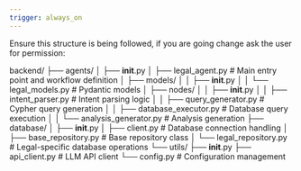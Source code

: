 ```yaml
---
trigger: always_on
---
```


Ensure this structure is being followed, if you are going change ask the user for permission:

backend/
├── agents/
│ ├── **init**.py
│ ├── legal_agent.py # Main entry point and workflow definition
│ ├── models/
│ │ ├── **init**.py
│ │ └── legal_models.py # Pydantic models
│ ├── nodes/
│ │ ├── **init**.py
│ │ ├── intent_parser.py # Intent parsing logic
│ │ ├── query_generator.py # Cypher query generation
│ │ ├── database_executor.py # Database query execution
│ │ └── analysis_generator.py # Analysis generation
├── database/
│ ├── **init**.py
│ ├── client.py # Database connection handling
│ ├── base_repository.py # Base repository class
│ └── legal_repository.py # Legal-specific database operations
└── utils/
├── **init**.py
├── api_client.py # LLM API client
└── config.py # Configuration management
